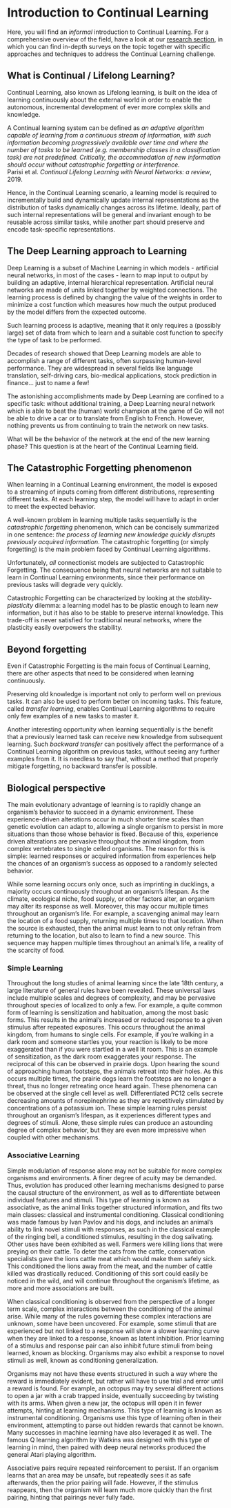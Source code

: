 # Introduction to Continual Learning

Here, you will find an _informal_ introduction to Continual Learning. For a comprehensive overview of the field, have a look at our [research section](research.md), in which you can find in-depth surveys on the topic together with specific approaches and techniques to address the Continual Learning challenge.

## What is Continual / Lifelong Learning?

Continual Learning, also known as Lifelong learning, is built on the idea of learning continuously about the external world in order to enable the autonomous, incremental development of ever more complex skills and knowledge.

A Continual learning system can be defined as _an adaptive algorithm capable of learning from a continuous stream of information, with such information becoming progressively available over time and where the number of tasks to be learned \(e.g. membership classes in a classification task\) are not predefined. Critically, the accommodation of new information should occur without catastrophic forgetting or interference._  
Parisi et al. _Continual Lifelong Learning with Neural Networks: a review_, 2019.

Hence, in the Continual Learning scenario, a learning model is required to incrementally build and dynamically update internal representations as the distribution of tasks dynamically changes across its lifetime. Ideally, part of such internal representations will be general and invariant enough to be reusable across similar tasks, while another part should preserve and encode task-specific representations.

## The Deep Learning approach to Learning

Deep Learning is a subset of Machine Learning in which models - artificial neural networks, in most of the cases - learn to map input to output by building an adaptive, internal hierarchical representation. Artificial neural networks are made of units linked together by weighted connections. The learning process is defined by changing the value of the weights in order to minimize a cost function which measures how much the output produced by the model differs from the expected outcome.

Such learning process is adaptive, meaning that it only requires a \(possibly large\) set of data from which to learn and a suitable cost function to specify the type of task to be performed.

Decades of research showed that Deep Learning models are able to accomplish a range of different tasks, often surpassing human-level performance. They are widespread in several fields like language translation, self-driving cars, bio-medical applications, stock prediction in finance… just to name a few!

The astonishing accomplishments made by Deep Learning are confined to a specific task: without additional training, a Deep Learning neural network which is able to beat the \(human\) world champion at the game of Go will not be able to drive a car or to translate from English to French. However, nothing prevents us from continuing to train the network on new tasks.

What will be the behavior of the network at the end of the new learning phase? This question is at the heart of the Continual Learning field.

## The Catastrophic Forgetting phenomenon

When learning in a Continual Learning environment, the model is exposed to a streaming of inputs coming from different distributions, representing different tasks. At each learning step, the model will have to adapt in order to meet the expected behavior.

A well-known problem in learning multiple tasks sequentially is the _catastrophic forgetting_ phenomenon, which can be concisely summarized in one sentence: _the process of learning new knowledge quickly disrupts previously acquired information_. The catastrophic forgetting \(or simply forgetting\) is the main problem faced by Continual Learning algorithms.

Unfortunately, _all_ connectionist models are subjected to Catastrophic Forgetting. The consequence being that neural networks are not suitable to learn in Continual Learning environments, since their performance on previous tasks will degrade very quickly.

Catastrophic Forgetting can be characterized by looking at the _stability-plasticity_ dilemma: a learning model has to be plastic enough to learn new information, but it has also to be stable to preserve internal knowledge. This trade-off is never satisfied for traditional neural networks, where the plasticity easily overpowers the stability.

## Beyond forgetting

Even if Catastrophic Forgetting is the main focus of Continual Learning, there are other aspects that need to be considered when learning continuously.

Preserving old knowledge is important not only to perform well on previous tasks. It can also be used to perform better on incoming tasks. This feature, called _transfer learning_, enables Continual Learning algorithms to require only few examples of a new tasks to master it.

Another interesting opportunity when learning sequentially is the benefit that a previously learned task can receive new knowledge from subsequent learning. Such _backward transfer_ can positively affect the performance of a Continual Learning algorithm on previous tasks, without seeing any further examples from it. It is needless to say that, without a method that properly mitigate forgetting, no backward transfer is possible.

## Biological perspective

The main evolutionary advantage of learning is to rapidly change an organism’s behavior to succeed in a dynamic environment. These experience-driven alterations occur in much shorter time scales than genetic evolution can adapt to, allowing a single organism to persist in more situations than those whose behavior is fixed. Because of this, experience driven alterations are pervasive throughout the animal kingdom, from complex vertebrates to single celled organisms. The reason for this is simple: learned responses or acquired information from experiences help the chances of an organism’s success as opposed to a randomly selected behavior.

While some learning occurs only once, such as imprinting in ducklings, a majority occurs continuously throughout an organism’s lifespan. As the climate, ecological niche, food supply, or other factors alter, an organism may alter its response as well. Moreover, this may occur multiple times throughout an organism’s life. For example, a scavenging animal may learn the location of a food supply, returning multiple times to that location. When the source is exhausted, then the animal must learn to not only refrain from returning to the location, but also to learn to find a new source. This sequence may happen multiple times throughout an animal’s life, a reality of the scarcity of food.

### Simple Learning

Throughout the long studies of animal learning since the late 18th century, a large literature of general rules have been revealed. These universal laws include multiple scales and degrees of complexity, and may be pervasive throughout species of localized to only a few. For example, a quite common form of learning is sensitization and habituation, among the most basic forms. This results in the animal’s increased or reduced response to a given stimulus after repeated exposures. This occurs throughout the animal kingdom, from humans to single cells. For example, if you’re walking in a dark room and someone startles you, your reaction is likely to be more exaggerated than if you were startled in a well lit room. This is an example of sensitization, as the dark room exaggerates your response. The reciprocal of this can be observed in prairie dogs. Upon hearing the sound of approaching human footsteps, the animals retreat into their holes. As this occurs multiple times, the prairie dogs learn the footsteps are no longer a threat, thus no longer retreating once heard again. These phenomena can be observed at the single cell level as well. Differentiated PC12 cells secrete decreasing amounts of norepinephrine as they are repetitively stimulated by concentrations of a potassium ion. These simple learning rules persist throughout an organism’s lifespan, as it experiences different types and degrees of stimuli. Alone, these simple rules can produce an astounding degree of complex behavior, but they are even more impressive when coupled with other mechanisms.

### Associative Learning

Simple modulation of response alone may not be suitable for more complex organisms and environments. A finer degree of acuity may be demanded. Thus, evolution has produced other learning mechanisms designed to parse the causal structure of the environment, as well as to differentiate between individual features and stimuli. This type of learning is known as associative, as the animal links together structured information, and fits two main classes: classical and instrumental conditioning. Classical conditioning was made famous by Ivan Pavlov and his dogs, and includes an animal’s ability to link novel stimuli with responses, as such in the classical example of the ringing bell, a conditioned stimulus, resulting in the dog salivating. Other uses have been exhibited as well. Farmers were killing lions that were preying on their cattle. To deter the cats from the cattle, conservation specialists gave the lions cattle meat which would make them safely sick. This conditioned the lions away from the meat, and the number of cattle killed was drastically reduced. Conditioning of this sort could easily be noticed in the wild, and will continue throughout the organism’s lifetime, as more and more associations are built.

When classical conditioning is observed from the perspective of a longer term scale, complex interactions between the conditioning of the animal arise. While many of the rules governing these complex interactions are unknown, some have been uncovered. For example, some stimuli that are experienced but not linked to a response will show a slower learning curve when they are linked to a response, known as latent inhibition. Prior learning of a stimulus and response pair can also inhibit future stimuli from being learned, known as blocking. Organisms may also exhibit a response to novel stimuli as well, known as conditioning generalization.

Organisms may not have these events structured in such a way where the reward is immediately evident, but rather will have to use trial and error until a reward is found. For example, an octopus may try several different actions to open a jar with a crab trapped inside, eventually succeeding by twisting with its arms. When given a new jar, the octopus will open it in fewer attempts, hinting at learning mechanisms. This type of learning is known as instrumental conditioning. Organisms use this type of learning often in their environment, attempting to parse out hidden rewards that cannot be known. Many successes in machine learning have also leveraged it as well. The famous Q learning algorithm by Watkins was designed with this type of learning in mind, then paired with deep neural networks produced the general Atari playing algorithm.

Associative pairs require repeated reinforcement to persist. If an organism learns that an area may be unsafe, but repeatedly sees it as safe afterwards, then the prior pairing will fade. However, if the stimulus reappears, then the organism will learn much more quickly than the first pairing, hinting that pairings never fully fade.

